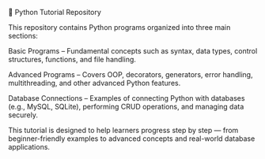📘 Python Tutorial Repository

This repository contains Python programs organized into three main sections:

Basic Programs – Fundamental concepts such as syntax, data types, control structures, functions, and file handling.

Advanced Programs – Covers OOP, decorators, generators, error handling, multithreading, and other advanced Python features.

Database Connections – Examples of connecting Python with databases (e.g., MySQL, SQLite), performing CRUD operations, and managing data securely.

This tutorial is designed to help learners progress step by step — from beginner-friendly examples to advanced concepts and real-world database applications.
